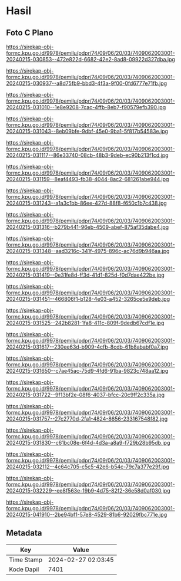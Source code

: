 # Hasil

## Foto C Plano

https://sirekap-obj-formc.kpu.go.id/9978/pemilu/pdpr/74/09/06/20/03/7409062003001-20240215-030853--472e822d-6682-42e2-8ad8-09922d327dba.jpg

https://sirekap-obj-formc.kpu.go.id/9978/pemilu/pdpr/74/09/06/20/03/7409062003001-20240215-030937--a8d75fb9-bbd3-4f3a-9f00-0fd6777e71fb.jpg

https://sirekap-obj-formc.kpu.go.id/9978/pemilu/pdpr/74/09/06/20/03/7409062003001-20240215-031010--1e8e9208-7cac-4ffb-8eb7-f90579efb390.jpg

https://sirekap-obj-formc.kpu.go.id/9978/pemilu/pdpr/74/09/06/20/03/7409062003001-20240215-031043--8eb09bfe-9dbf-45e0-9ba1-5f817b54583e.jpg

https://sirekap-obj-formc.kpu.go.id/9978/pemilu/pdpr/74/09/06/20/03/7409062003001-20240215-031117--86e33740-08cb-48b3-9deb-ec90b213f1cd.jpg

https://sirekap-obj-formc.kpu.go.id/9978/pemilu/pdpr/74/09/06/20/03/7409062003001-20240215-031159--8eaf4493-fb38-4044-8ac2-681261abe944.jpg

https://sirekap-obj-formc.kpu.go.id/9978/pemilu/pdpr/74/09/06/20/03/7409062003001-20240215-031243--a1a3c1bb-86ee-427d-88f8-f650c1b7c438.jpg

https://sirekap-obj-formc.kpu.go.id/9978/pemilu/pdpr/74/09/06/20/03/7409062003001-20240215-031316--b279b441-96eb-4509-abef-875af35dabe4.jpg

https://sirekap-obj-formc.kpu.go.id/9978/pemilu/pdpr/74/09/06/20/03/7409062003001-20240215-031348--aad3216c-341f-4975-896c-ac76d9b946aa.jpg

https://sirekap-obj-formc.kpu.go.id/9978/pemilu/pdpr/74/09/06/20/03/7409062003001-20240215-031419--0e31fe8d-ff3d-41d1-825d-f0d7dae422be.jpg

https://sirekap-obj-formc.kpu.go.id/9978/pemilu/pdpr/74/09/06/20/03/7409062003001-20240215-031451--466806f1-b128-4e03-a452-3265ce5e9deb.jpg

https://sirekap-obj-formc.kpu.go.id/9978/pemilu/pdpr/74/09/06/20/03/7409062003001-20240215-031525--242b8281-1fa8-411c-809f-9dedb67cdf1e.jpg

https://sirekap-obj-formc.kpu.go.id/9978/pemilu/pdpr/74/09/06/20/03/7409062003001-20240215-031617--230ee63d-b909-4cfb-8cdb-61b8ababf0a7.jpg

https://sirekap-obj-formc.kpu.go.id/9978/pemilu/pdpr/74/09/06/20/03/7409062003001-20240215-031650--c7ae45ac-75d9-4fd6-91ba-9823c748aa12.jpg

https://sirekap-obj-formc.kpu.go.id/9978/pemilu/pdpr/74/09/06/20/03/7409062003001-20240215-031722--9f13bf2e-08f6-4037-bfcc-20c9ff2c335a.jpg

https://sirekap-obj-formc.kpu.go.id/9978/pemilu/pdpr/74/09/06/20/03/7409062003001-20240215-031757--27c2770d-2fa1-4824-8656-233167548f82.jpg

https://sirekap-obj-formc.kpu.go.id/9978/pemilu/pdpr/74/09/06/20/03/7409062003001-20240215-031830--c61bc08e-6f4d-4d3a-a8a9-f729b28b95db.jpg

https://sirekap-obj-formc.kpu.go.id/9978/pemilu/pdpr/74/09/06/20/03/7409062003001-20240215-032112--4c64c705-c5c5-42e6-b54c-79c7a377e29f.jpg

https://sirekap-obj-formc.kpu.go.id/9978/pemilu/pdpr/74/09/06/20/03/7409062003001-20240215-032229--ee8f563e-19b9-4d75-82f2-36e58d0af030.jpg

https://sirekap-obj-formc.kpu.go.id/9978/pemilu/pdpr/74/09/06/20/03/7409062003001-20240215-041910--2be94bf1-57e8-4529-81b6-92029fbc771e.jpg


## Metadata

| Key        | Value               |
| ---------- | ------------------- |
| Time Stamp | 2024-02-27 02:03:45 |
| Kode Dapil | 7401                |



